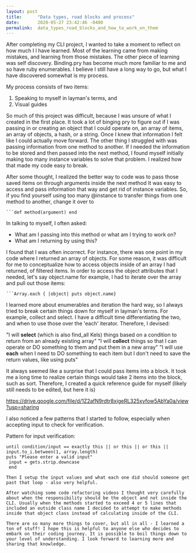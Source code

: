 ```yaml
---
layout: post
title:      "Data types, road blocks and process"
date:       2020-05-27 23:42:46 -0400
permalink:  data_types_road_blocks_and_how_to_work_on_them
---
```



After completing my CLI project, I wanted to take a  moment to reflect on how much I l have learned. Most of the learning came from making mistakes, and learning from those mistakes.  The other piece of learning was self discovery.  Binding.pry has become much more familiar to me and so have ruby enumerables. I believe I still have a long way to go, but what I have discovered somewhat is my process.

My process consists of two items: 
1. Speaking to myself in layman's terms, and 
2. Visual guides

So much of this project was difficult, because I was unsure of what I created in the first place. It took a lot of binging pry to figure out if I was passing in or creating an object that I could operate on, an array of items, an array of objects, a hash, or a string. Once I knew that information I felt like I could actually move forward. The other thing I struggled with was passing information from one method to another. If I needed the information to be stored and then passed into the next method, I found myself initially making too many instance variables to solve that problem. I realized how that made my code easy to break. 

After some thought, I realized the better way to code was to pass those saved items on through arguments inside the next method It was easy to access and pass information that way and get rid of instance variables. 
So, if you find yourself using too many @instance to transfer things from one method to another, change it over to
```
```def method(argument) end
```


In talking to myself, I often asked:

- What am I passing into this method or what am I trying to work on?
- What am I returning by using this?

I found that I was often incorrect. For instance, there was one point in my code where I returned an array of objects. For some reason, it was difficult for me to conceptualize how to access objects inside of an array I had returned, of filtered items.  In order to access the object attributes that I needed, let's say object.name for example, I had to iterate over the array and pull out those items:

```
```Array.each { |object| puts object.name}
```

I learned more about enumerables and iteration the hard way, so I always tried to break certain things down for myself in layman's terms. For example, collect and select. I have a difficult time differentiating the two, and when to use those over the 'each' iterator. Therefore, I devised:

"I will **select** (which is also find_all Kels) things based on a condition to return from an already existing array"
"I will **collect** things so that I can operate or DO something to them and put them in a new array"
"I will use **each** when I need to DO something to each item but I don't need to save the return values, like using puts"

It always seemed like a surprise that I could pass items into a block. It took me a long time to realize certain things would take 2 items into the block, such as sort. Therefore, I created a quick reference guide for myself (likely still needs to be edited, but here it is)

https://drive.google.com/file/d/1Z2afN9rdtr8xigeRL325xyfow5AbYa0a/view?usp=sharing


I also noticed a few patterns that I started to follow, especially when accepting input to check for verification. 

Pattern for input verification:
```input = gets.strip.downcase
until condition/input == exactly this || or this || or this || input.to_i.between(1, array.length)
puts "Please enter a valid input"
 input = gets.strip.downcase
 end

Then I setup the input values and what each one did should someone get past that loop - also very helpful. 

After watching some code refactoring videos I thought very carefully about when the responsibility should be the object and not inside the CLI. Usually when the methods started to exceed 4 or 5 lines that included an outside class name I decided to attempt to make methods inside that object class instead of calculating inside of the CLI. 

There are so many more things to cover, but all in all - I learned a ton of stuff! I hope this is helpful to anyone else who decides to embark on their coding journey. It is possible to boil things down to your level of understanding. I look forward to learning more and sharing that knowledge. 
